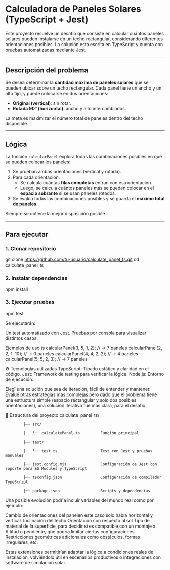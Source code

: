 # Calculadora de Paneles Solares (TypeScript + Jest)

Este proyecto resuelve un desafío que consiste en calcular cuántos paneles solares pueden instalarse en un techo rectangular, considerando diferentes orientaciones posibles. La solución está escrita en TypeScript y cuenta con pruebas automatizadas mediante Jest.

---

##  Descripción del problema

Se desea determinar la **cantidad máxima de paneles solares** que se pueden ubicar sobre un techo rectangular. Cada panel tiene un ancho y un alto fijo, y puede colocarse en dos orientaciones:

- **Original (vertical)**: sin rotar.
- **Rotada 90° (horizontal)**: ancho y alto intercambiados.

La meta es maximizar el número total de paneles dentro del techo disponible.

---

##  Lógica 

La función `calcularPanel` explora todas las combinaciones posibles en que se pueden colocar los paneles:

1. Se prueban ambas orientaciones (vertical y rotada).
2. Para cada orientación:
   - Se calcula cuántas **filas completas** entran con esa orientación.
   - Luego, se calcula cuántos paneles más se pueden colocar en el **espacio sobrante** si se usan paneles rotados.
3. Se evalúa todas las combinaciones posibles y se guarda el **máximo total de paneles**.


Siempre se obtiene la mejor disposición posible.

---




## Para ejecutar

### 1. Clonar repositorio
git clone https://github.com/tu-usuario/calculate_panel_ts.git
cd calculate_panel_ts

### 2. Instalar dependencias
npm install

### 3. Ejecutar pruebas
npm test

Se ejecutarán:

Un test automatizado con Jest.
Pruebas por consola para visualizar distintos casos.

 Ejemplos de uso
ts
calcularPanel(3, 5, 1, 2); // → 7 paneles
calcularPanel(2, 2, 1, 10); // → 0 paneles
calcularPanel(4, 4, 2, 2); // → 4 paneles
calcularPanel(5, 5, 2, 3); // → 7 paneles

⚙️ Tecnologías utilizadas
TypeScript: Tipado estático y claridad en el código.
Jest: Framework de testing para verificar la lógica.
Node.js: Entorno de ejecución.

Elegî una solución que sea de iteración, fácil de entender y mantener. Evalué otras estrategias más complejas pero dado que el problema tiene una estructura simple (espacio rectangular y solo dos posibles orientaciones), una solución iterativa fue más clara, para el desafío. 


📁 Estructura del proyecto
calculate_panel_ts/

            ├── src/
         
            │   └── calculatePanel.ts         Función principal
         
            ├── test/
         
            │   └── test.ts                   Test con Jest y pruebas manuales
         
            ├── jest.config.mjs               Configuración de Jest con soporte para ES Modules y TypeScript
         
            ├── tsconfig.json                 Configuración de compilador TypeScript
         
            ├── package.json                  Scripts y dependencias



Una posible evolución podrîa incluir variables del mundo real como por ejemplo:

Cambio de orientaciones del panelen este caso solo había horizontal y vertical.
Inclinación del techo
Orientación con respecto al sol
Tipo de material de la superficie, para decidir si es compatible con un montaje x.
Altitud o pendiente, que podría limitar ciertas configuraciones.
Restricciones geométricas adicionales como obstáculos, formas irregulares, etc.

Estas extensiones permitirían adaptar la lógica a condiciones reales de instalación, volviéndolo útil en escenarios productivos o integraciones con software de simulación solar.





